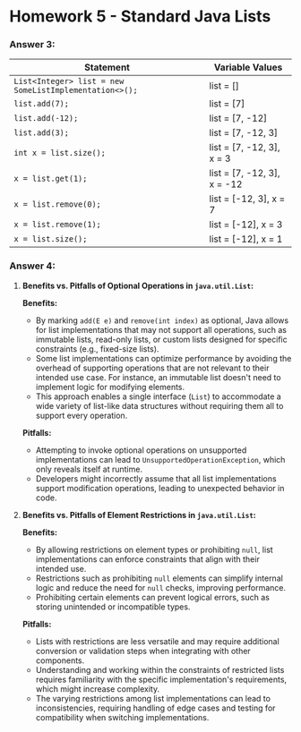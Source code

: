# Homework 5 - Standard Java Lists

### **Answer 3:**

| Statement                                              | Variable Values             |
| ------------------------------------------------------ | --------------------------- |
| `List<Integer> list = new SomeListImplementation<>();` | list = []                   |
| `list.add(7);`                                         | list = [7]                  |
| `list.add(-12);`                                       | list = [7, -12]             |
| `list.add(3);`                                         | list = [7, -12, 3]          |
| `int x = list.size();`                                 | list = [7, -12, 3], x = 3   |
| `x = list.get(1);`                                     | list = [7, -12, 3], x = -12 |
| `x = list.remove(0);`                                  | list = [-12, 3], x = 7      |
| `x = list.remove(1);`                                  | list = [-12], x = 3         |
| `x = list.size();`                                     | list = [-12], x = 1         |

### **Answer 4:**

1. **Benefits vs. Pitfalls of Optional Operations in `java.util.List`:**

   **Benefits:**

   - By marking `add(E e)` and `remove(int index)` as optional, Java allows for list implementations that may not support all operations, such as immutable lists, read-only lists, or custom lists designed for specific constraints (e.g., fixed-size lists).
   - Some list implementations can optimize performance by avoiding the overhead of supporting operations that are not relevant to their intended use case. For instance, an immutable list doesn't need to implement logic for modifying elements.
   - This approach enables a single interface (`List`) to accommodate a wide variety of list-like data structures without requiring them all to support every operation.

   **Pitfalls:**

   - Attempting to invoke optional operations on unsupported implementations can lead to `UnsupportedOperationException`, which only reveals itself at runtime.
   - Developers might incorrectly assume that all list implementations support modification operations, leading to unexpected behavior in code.

2. **Benefits vs. Pitfalls of Element Restrictions in `java.util.List`:**

   **Benefits:**

   - By allowing restrictions on element types or prohibiting `null`, list implementations can enforce constraints that align with their intended use.
   - Restrictions such as prohibiting `null` elements can simplify internal logic and reduce the need for `null` checks, improving performance.
   - Prohibiting certain elements can prevent logical errors, such as storing unintended or incompatible types.

   **Pitfalls:**

   - Lists with restrictions are less versatile and may require additional conversion or validation steps when integrating with other components.
   - Understanding and working within the constraints of restricted lists requires familiarity with the specific implementation's requirements, which might increase complexity.
   - The varying restrictions among list implementations can lead to inconsistencies, requiring handling of edge cases and testing for compatibility when switching implementations.
